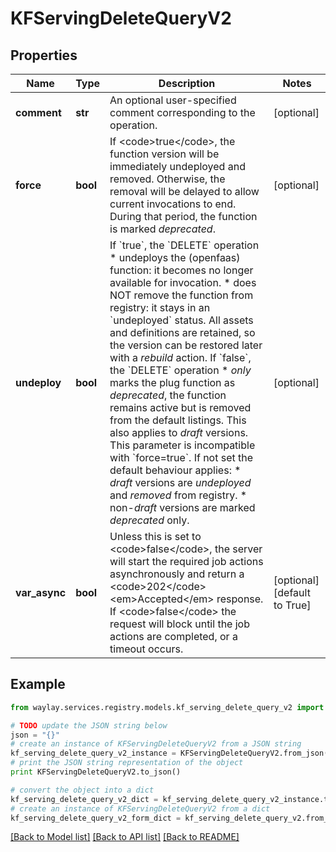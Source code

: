 # KFServingDeleteQueryV2


## Properties

Name | Type | Description | Notes
------------ | ------------- | ------------- | -------------
**comment** | **str** | An optional user-specified comment corresponding to the operation. | [optional] 
**force** | **bool** | If &lt;code&gt;true&lt;/code&gt;, the function version will be immediately undeployed and removed.  Otherwise, the removal will be delayed to allow current invocations to end. During that period, the function is marked _deprecated_. | [optional] 
**undeploy** | **bool** | If &#x60;true&#x60;, the &#x60;DELETE&#x60; operation * undeploys the (openfaas) function: it becomes no longer available for invocation. * does NOT remove the function from registry: it stays in an &#x60;undeployed&#x60; status.  All assets and definitions are retained, so the version can be restored later with a  _rebuild_ action.  If &#x60;false&#x60;, the &#x60;DELETE&#x60; operation * _only_ marks the plug function as _deprecated_, the function remains active but is removed from the default listings.   This also applies to _draft_ versions.  This parameter is incompatible with &#x60;force&#x3D;true&#x60;.  If not set the default behaviour applies: * _draft_ versions are _undeployed_ and _removed_ from registry. * non-_draft_ versions are marked _deprecated_ only. | [optional] 
**var_async** | **bool** | Unless this is set to &lt;code&gt;false&lt;/code&gt;, the server will start the required job actions asynchronously and return a &lt;code&gt;202&lt;/code&gt; &lt;em&gt;Accepted&lt;/em&gt; response. If &lt;code&gt;false&lt;/code&gt; the request will block until the job actions are completed, or a timeout occurs. | [optional] [default to True]

## Example

```python
from waylay.services.registry.models.kf_serving_delete_query_v2 import KFServingDeleteQueryV2

# TODO update the JSON string below
json = "{}"
# create an instance of KFServingDeleteQueryV2 from a JSON string
kf_serving_delete_query_v2_instance = KFServingDeleteQueryV2.from_json(json)
# print the JSON string representation of the object
print KFServingDeleteQueryV2.to_json()

# convert the object into a dict
kf_serving_delete_query_v2_dict = kf_serving_delete_query_v2_instance.to_dict()
# create an instance of KFServingDeleteQueryV2 from a dict
kf_serving_delete_query_v2_form_dict = kf_serving_delete_query_v2.from_dict(kf_serving_delete_query_v2_dict)
```
[[Back to Model list]](../README.md#documentation-for-models) [[Back to API list]](../README.md#documentation-for-api-endpoints) [[Back to README]](../README.md)


